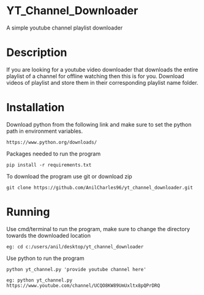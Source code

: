 # YT_Channel_Downloader
A simple youtube channel playlist downloader 

# Description
If you are looking for a youtube video downloader that downloads the entire playlist of a channel for offline watching then this is for you. Download videos of playlist and store them in their corresponding playlist name folder.


# Installation
Download python from the following link and make sure to set the python path in environment variables.
```
https://www.python.org/downloads/
```
Packages needed to run the program
```
pip install -r requirements.txt
``` 
To download the program use git or download zip
```
git clone https://github.com/AnilCharles96/yt_channel_downloader.git
```

# Running
Use cmd/terminal to run the program, make sure to change the directory towards the downloaded location
```
eg: cd c:/users/anil/desktop/yt_channel_downloader
```
Use python to run the program
```
python yt_channel.py 'provide youtube channel here'

eg: python yt_channel.py https://www.youtube.com/channel/UCQO8KW89UmUxltx8pQPrDRQ
```

